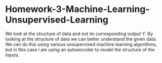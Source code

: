 # Homework-3-Machine-Learning-Unsupervised-Learning
We look at the structure of data and not its corresponding output Y. By looking at the structure of data we can better understand the given data. We can do this using various unsupervised machine learning algorithms, but in this case I am using an autoencoder to model the structure of the inputs. 
